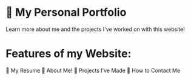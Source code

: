 # 🚀 My Personal Portfolio

Learn more about me and the projects I've worked on with this website! 

# Features of my Website:

📝 My Resume 
👩 About Me!
🎉 Projects I've Made
📱 How to Contact Me

